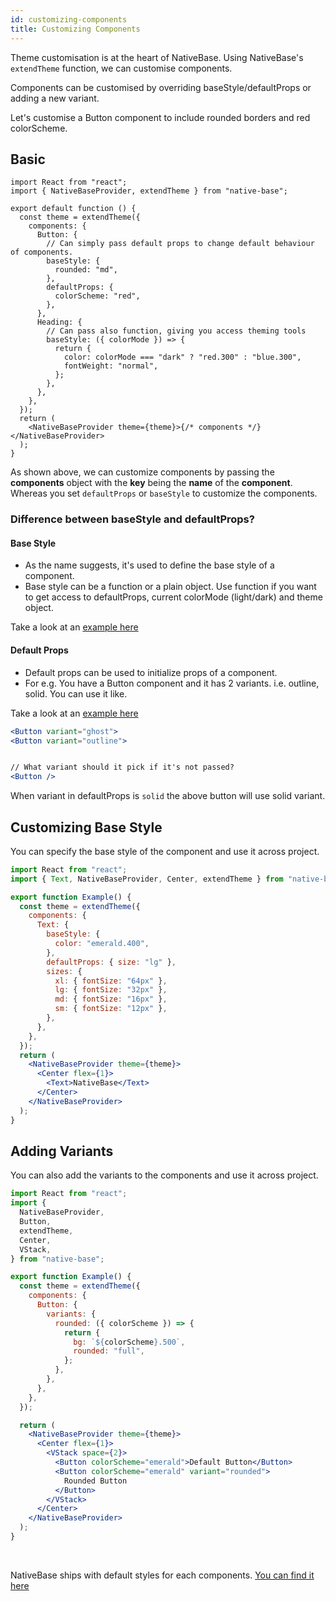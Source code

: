 ```yaml
---
id: customizing-components
title: Customizing Components
---
```


Theme customisation is at the heart of NativeBase. Using NativeBase's `extendTheme` function, we can customise components.

Components can be customised by overriding baseStyle/defaultProps or adding a new variant.

Let's customise a Button component to include rounded borders and red colorScheme.

## Basic

```tsx
import React from "react";
import { NativeBaseProvider, extendTheme } from "native-base";

export default function () {
  const theme = extendTheme({
    components: {
      Button: {
        // Can simply pass default props to change default behaviour of components.
        baseStyle: {
          rounded: "md",
        },
        defaultProps: {
          colorScheme: "red",
        },
      },
      Heading: {
        // Can pass also function, giving you access theming tools
        baseStyle: ({ colorMode }) => {
          return {
            color: colorMode === "dark" ? "red.300" : "blue.300",
            fontWeight: "normal",
          };
        },
      },
    },
  });
  return (
    <NativeBaseProvider theme={theme}>{/* components */}</NativeBaseProvider>
  );
}
```

As shown above, we can customize components by passing the **components** object with the **key** being the **name** of the **component**. Whereas you set `defaultProps` or `baseStyle` to customize the components.

### Difference between baseStyle and defaultProps?

#### Base Style

- As the name suggests, it's used to define the base style of a component.
- Base style can be a function or a plain object. Use function if you want to get access to defaultProps, current colorMode (light/dark) and theme object.

Take a look at an [example here](https://github.com/GeekyAnts/NativeBase/blob/v3-pre-beta/src/theme/components/button.ts#L5)

#### Default Props

- Default props can be used to initialize props of a component.
- For e.g. You have a Button component and it has 2 variants. i.e. outline, solid. You can use it like.

Take a look at an [example here](https://github.com/GeekyAnts/NativeBase/blob/v3-pre-beta/src/theme/components/button.ts#L201)

```jsx
<Button variant="ghost">
<Button variant="outline">


// What variant should it pick if it's not passed?
<Button />
```

When variant in defaultProps is `solid` the above button will use solid variant.

## Customizing Base Style

You can specify the base style of the component and use it across project.

```jsx isLive=true
import React from "react";
import { Text, NativeBaseProvider, Center, extendTheme } from "native-base";

export function Example() {
  const theme = extendTheme({
    components: {
      Text: {
        baseStyle: {
          color: "emerald.400",
        },
        defaultProps: { size: "lg" },
        sizes: {
          xl: { fontSize: "64px" },
          lg: { fontSize: "32px" },
          md: { fontSize: "16px" },
          sm: { fontSize: "12px" },
        },
      },
    },
  });
  return (
    <NativeBaseProvider theme={theme}>
      <Center flex={1}>
        <Text>NativeBase</Text>
      </Center>
    </NativeBaseProvider>
  );
}
```

## Adding Variants

You can also add the variants to the components and use it across project.

```jsx isLive=true
import React from "react";
import {
  NativeBaseProvider,
  Button,
  extendTheme,
  Center,
  VStack,
} from "native-base";

export function Example() {
  const theme = extendTheme({
    components: {
      Button: {
        variants: {
          rounded: ({ colorScheme }) => {
            return {
              bg: `${colorScheme}.500`,
              rounded: "full",
            };
          },
        },
      },
    },
  });

  return (
    <NativeBaseProvider theme={theme}>
      <Center flex={1}>
        <VStack space={2}>
          <Button colorScheme="emerald">Default Button</Button>
          <Button colorScheme="emerald" variant="rounded">
            Rounded Button
          </Button>
        </VStack>
      </Center>
    </NativeBaseProvider>
  );
}
```

<br />

NativeBase ships with default styles for each components. [You can find it here](https://github.com/GeekyAnts/NativeBase/tree/v3-pre-beta/src/theme/components)
